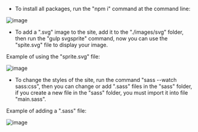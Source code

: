 - To install all packages, run the "npm i" command at the command line:

![image](https://user-images.githubusercontent.com/82437628/181091769-b5c5b5cd-49f9-4552-81fa-5532179865e6.png)

 - To add a ".svg" image to the site, add it to the "./images/svg" folder, then run the "gulp svgsprite" command, now you can use the "spite.svg" file to display your image.

 Example of using the "sprite.svg" file:

 ![image](https://user-images.githubusercontent.com/82437628/181092157-1904c747-8498-49c1-bb65-10bd0513edba.png)

 - To change the styles of the site, run the command "sass --watch sass:css", then you can change or add ".sass" files in the "sass" folder, if you create a new file in the "sass" folder, you must import it into file "main.sass".

 Example of adding a ".sass" file:

 ![image](https://user-images.githubusercontent.com/82437628/181092950-34680966-e3b4-4d90-8e92-f56e2f5b5f46.png)